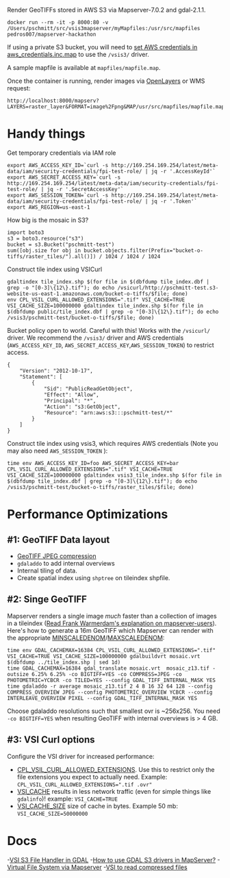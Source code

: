 Render GeoTIFFs stored in AWS S3 via Mapserver-7.0.2 and gdal-2.1.1.

    docker run --rm -it -p 8000:80 -v /Users/pschmitt/src/vsis3mapserver/myMapfiles:/usr/src/mapfiles pedros007/mapserver-hackathon

If using a private S3 bucket, you will need to [set AWS credentials in aws_credentials.inc.map](https://lists.osgeo.org/pipermail/mapserver-users/2016-October/079418.html) to use the `/vsis3/` driver.

A sample mapfile is available at `mapfiles/mapfile.map`.

Once the container is running, render images via [OpenLayers](https://openlayers.org/) or WMS request:

    http://localhost:8000/mapserv?LAYERS=raster_layer&FORMAT=image%2Fpng&MAP/usr/src/mapfiles/mapfile.map&TRANSPARENT=true&SERVICE=WMS&VERSION=1.1.1&REQUEST=GetMap&STYLES=&SRS=EPSG%3A4326&BBOX=57.00,27.05,57.01,27.06&WIDTH=256&HEIGHT=256

Handy things
============

Get temporary credentials via IAM role

    export AWS_ACCESS_KEY_ID=`curl -s http://169.254.169.254/latest/meta-data/iam/security-credentials/fpi-test-role/ | jq -r '.AccessKeyId'`
    export AWS_SECRET_ACCESS_KEY=`curl -s http://169.254.169.254/latest/meta-data/iam/security-credentials/fpi-test-role/ | jq -r '.SecretAccessKey'`
    export AWS_SESSION_TOKEN=`curl -s http://169.254.169.254/latest/meta-data/iam/security-credentials/fpi-test-role/ | jq -r '.Token'`
    export AWS_REGION=us-east-1

How big is the mosaic in S3?

    import boto3
    s3 = boto3.resource("s3")
    bucket = s3.Bucket("pschmitt-test")
    sum([obj.size for obj in bucket.objects.filter(Prefix="bucket-o-tiffs/raster_tiles/").all()]) / 1024 / 1024 / 1024

Construct tile index using VSICurl

    gdaltindex tile_index.shp $(for file in $(dbfdump tile_index.dbf | grep -o "[0-3]\{12\}.tif"); do echo /vsicurl/http://pschmitt-test.s3-website-us-east-1.amazonaws.com/bucket-o-tiffs/$file; done)
	env CPL_VSIL_CURL_ALLOWED_EXTENSIONS=".tif" VSI_CACHE=TRUE VSI_CACHE_SIZE=100000000 gdaltindex tile_index.shp $(for file in $(dbfdump public/tile_index.dbf | grep -o "[0-3]\{12\}.tif"); do echo /vsis3/pschmitt-test/bucket-o-tiffs/$file; done)

Bucket policy open to world.  Careful with this!  Works with the `/vsicurl/` driver.  We recommend the `/vsis3/` driver and AWS credentials (`AWS_ACCESS_KEY_ID`, `AWS_SECRET_ACCESS_KEY`,`AWS_SESSION_TOKEN`) to restrict access.

    {
        "Version": "2012-10-17",
        "Statement": [
            {
                "Sid": "PublicReadGetObject",
                "Effect": "Allow",
                "Principal": "*",
                "Action": "s3:GetObject",
                "Resource": "arn:aws:s3:::pschmitt-test/*"
            }
        ]
    }

Construct tile index using vsis3, which requires AWS credentials (Note you may also need `AWS_SESSION_TOKEN` ):

    time env AWS_ACCESS_KEY_ID=foo AWS_SECRET_ACCESS_KEY=bar CPL_VSIL_CURL_ALLOWED_EXTENSIONS=".tif" VSI_CACHE=TRUE VSI_CACHE_SIZE=100000000 gdaltindex vsis3_tile_index.shp $(for file in $(dbfdump tile_index.dbf | grep -o "[0-3]\{12\}.tif"); do echo /vsis3/pschmitt-test/bucket-o-tiffs/raster_tiles/$file; done)


Performance Optimizations
=========================

#1: GeoTIFF Data layout
-----------------------

- [GeoTIFF JPEG compression](http://blog.cleverelephant.ca/2015/02/geotiff-compression-for-dummies.html)
- `gdaladdo` to add internal overviews
- Internal tiling of data.
- Create spatial index using `shptree` on tileindex shpfile.


#2: Singe GeoTIFF
-----------------

Mapserver renders a single image _much_ faster than a collection of images in a tileindex ([Read Frank Warmerdam's explanation on mapserver-users](http://osgeo-org.1560.x6.nabble.com/UMN-MAPSERVER-USERS-GeoTIFF-overviews-TILEINDEX-Large-dataset-performance-tt4301064.html#a4301084)). Here's how to generate a 16m GeoTIFF which Mapserver can render with the appropriate [MINSCALEDENOM](http://mapserver.org/mapfile/class.html#index-10)/[MAXSCALEDENOM](http://mapserver.org/mapfile/class.html#index-8):

    time env GDAL_CACHEMAX=16384 CPL_VSIL_CURL_ALLOWED_EXTENSIONS=".tif" VSI_CACHE=TRUE VSI_CACHE_SIZE=100000000 gdalbuildvrt mosaic.vrt $(dbfdump ../tile_index.shp | sed 1d)
    time GDAL_CACHEMAX=16384 gdal_translate mosaic.vrt  mosaic_z13.tif -outsize 6.25% 6.25% -co BIGTIFF=YES -co COMPRESS=JPEG -co PHOTOMETRIC=YCBCR -co TILED=YES --config GDAL_TIFF_INTERNAL_MASK YES
    time gdaladdo -r average mosaic_z13.tif 2 4 8 16 32 64 128 --config COMPRESS_OVERVIEW JPEG --config PHOTOMETRIC_OVERVIEW YCBCR --config INTERLEAVE_OVERVIEW PIXEL --config GDAL_TIFF_INTERNAL_MASK YES

Choose gdaladdo resolutions such that smallest ovr is ~256x256. You need `-co BIGTIFF=YES` when resulting GeoTIFF with internal overviews is > 4 GB.

#3: VSI Curl options
--------------------

Configure the VSI driver for increased performance:
- [CPL_VSIL_CURL_ALLOWED_EXTENSIONS](https://trac.osgeo.org/gdal/wiki/ConfigOptions#CPL_VSIL_CURL_ALLOWED_EXTENSIONS).  Use this to restrict only the file extensions you expect to actually need.  Example: `CPL_VSIL_CURL_ALLOWED_EXTENSIONS=".tif .ovr"`
- [VSI_CACHE](https://trac.osgeo.org/gdal/wiki/ConfigOptions#VSI_CACHE) results in less network traffic (even for simple things like `gdalinfo`)! example: `VSI_CACHE=TRUE`
- [VSI_CACHE_SIZE](https://trac.osgeo.org/gdal/wiki/ConfigOptions#VSI_CACHE) size of cache in bytes. Example 50 mb: `VSI_CACHE_SIZE=50000000`

Docs
====
-[VSI S3 File Handler in GDAL](http://www.gdal.org/cpl__vsi_8h.html#a5b4754999acd06444bfda172ff2aaa16)
-[How to use GDAL S3 drivers in MapServer?](http://osgeo-org.1560.x6.nabble.com/How-to-use-GDAL-S3-drivers-in-MapServer-td5270663.html#a5270698)
-[Virtual File System via Mapserver](http://mapserver.org/input/virtual-file.html)
-[VSI to read compressed files](https://trac.osgeo.org/gdal/wiki/UserDocs/ReadInZip#vsicurl-toreadfromHTTPorFTPfilespartialdownloading)
 
